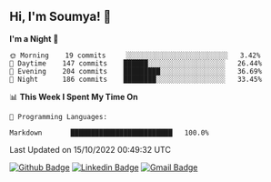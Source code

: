 ## Hi, I'm Soumya! 👋

<!--START_SECTION:waka-->
**I'm a Night 🦉** 

```text
🌞 Morning    19 commits     ░░░░░░░░░░░░░░░░░░░░░░░░░   3.42% 
🌆 Daytime    147 commits    ██████░░░░░░░░░░░░░░░░░░░   26.44% 
🌃 Evening    204 commits    █████████░░░░░░░░░░░░░░░░   36.69% 
🌙 Night      186 commits    ████████░░░░░░░░░░░░░░░░░   33.45%

```


📊 **This Week I Spent My Time On** 

```text
💬 Programming Languages: 

Markdown       █████████████████████████   100.0%
```


 Last Updated on 15/10/2022 00:49:32 UTC
<!--END_SECTION:waka-->

[![Github Badge](https://img.shields.io/badge/-rubyruins-grey?style=for-the-badge&logo=github&logoColor=white&link=https://github.com/rubyruins/)](https://www.github.com/rubyruins/) 
[![Linkedin Badge](https://img.shields.io/badge/-Soumya%20Parekh-0072b1?style=for-the-badge&logo=Linkedin&logoColor=white&link=https://www.linkedin.com/in/Soumya-Parekh/)](https://www.linkedin.com/in/Soumya-Parekh/) 
[![Gmail Badge](https://img.shields.io/badge/-soumyaparekh.me@gmail.com-c14438?style=for-the-badge&logo=Gmail&logoColor=white&link=mailto:soumyaparekh.me@gmail.com)](mailto:soumyaparekh.me@gmail.com) 
